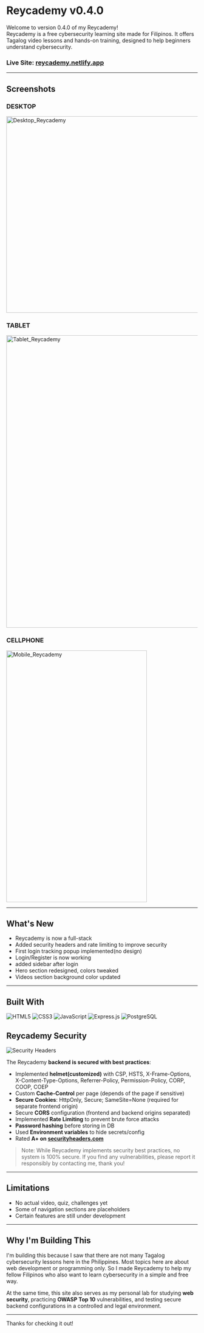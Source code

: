 # Reycademy v0.4.0

Welcome to version 0.4.0 of my Reycademy!  
Reycademy is a free cybersecurity learning site made for Filipinos. It offers Tagalog video lessons and hands-on training, designed to help beginners understand cybersecurity.

### Live Site: [reycademy.netlify.app](https://reycademy.netlify.app/)
---

## Screenshots

### DESKTOP

<img width="1263" height="517" alt="Desktop_Reycademy" src="https://github.com/user-attachments/assets/58f14e65-4ce1-4d3a-b077-0bda502a1baf" />

### TABLET

<img width="763" height="769" alt="Tablet_Reycademy" src="https://github.com/user-attachments/assets/93c2a6f1-9265-4dca-be39-db8116b43218" />

### CELLPHONE

<img width="370" height="662" alt="Mobile_Reycademy" src="https://github.com/user-attachments/assets/16095bfa-807c-4926-ba67-dd0ba4426aa8" />

---

## What's New

- Reycademy is now a full-stack
- Added security headers and rate limiting to improve security
- First login tracking popup implemented(no design)
- Login/Register is now working
- added sidebar after login
- Hero section redesigned, colors tweaked
- Videos section background color updated

---

## Built With

![HTML5](https://img.shields.io/badge/HTML5-E34F26?style=for-the-badge&logo=html5&logoColor=white)
![CSS3](https://img.shields.io/badge/CSS3-1572B6?style=for-the-badge&logo=css3&logoColor=white)
![JavaScript](https://img.shields.io/badge/JavaScript-F7DF1E?style=for-the-badge&logo=javascript&logoColor=black)
![Express.js](https://img.shields.io/badge/Express.js-339933?style=for-the-badge&logo=express&logoColor=000000)
![PostgreSQL](https://img.shields.io/badge/PostgreSQL-4169E1?style=for-the-badge&logo=postgresql&logoColor=white)

## Reycademy Security

![Security Headers](https://img.shields.io/badge/Security%20Headers-A%2B-00FF00?style=for-the-badge)

The Reycademy **backend is secured with best practices**:
- Implemented **helmet(customized)** with CSP, HSTS, X-Frame-Options, X-Content-Type-Options, Referrer-Policy, Permission-Policy, CORP, COOP, COEP
- Custom **Cache-Control** per page (depends of the page if sensitive)
- **Secure Cookies**: HttpOnly, Secure; SameSite=None (required for separate frontend origin)
- Secure **CORS** configuration (frontend and backend origins separated)
- Implemented **Rate Limiting** to prevent brute force attacks
- **Password hashing** before storing in DB
- Used **Environment variables** to hide secrets/config
- Rated **A+ on [securityheaders.com](https://securityheaders.com/?q=https%3A%2F%2Freycademy.onrender.com&followRedirects=on)**

> Note: While Reycademy implements security best practices, no system is 100% secure. If you find any vulnerabilities, please report it responsibly by contacting me, thank you!
---

## Limitations

- No actual video, quiz, challenges yet
- Some of navigation sections are placeholders
- Certain features are still under development

---

## Why I'm Building This

I'm building this because I saw that there are not many Tagalog cybersecurity lessons here in the Philippines. Most topics here are about web development or programming only. So I made Reycademy to help my fellow Filipinos who also want to learn cybersecurity in a simple and free way.

At the same time, this site also serves as my personal lab for studying **web security**, practicing **OWASP Top 10** vulnerabilities, and testing secure backend configurations in a controlled and legal environment.  

---

Thanks for checking it out!
